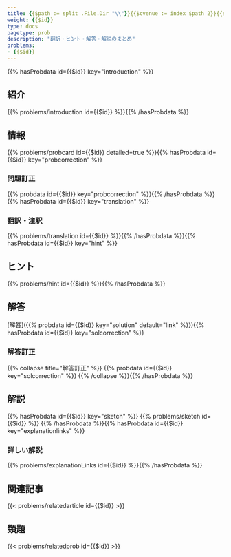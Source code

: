 ```yaml
---
title: {{$path := split .File.Dir "\\"}}{{$cvenue := index $path 2}}{{$cyear := index $path 3}}{{$cteamnum := .File.TranslationBaseName}}{{$prob := false}}{{range where $.Site.Data.problems "venue" "海外予選"}}{{if eq (.venuedetail | urlize) $cvenue}}{{$tnamedyear := (index $.Site.Params.namedyear .year) | default .year}}{{if eq ($tnamedyear | urlize) $cyear}}{{$tteamnum := slice "" }}{{if .team}}{{$tteamnum = slice .team (.number | string)}}{{else}}{{$tteamnum = slice (.number | string)}}{{end}}{{if eq ((delimit $tteamnum "-") | urlize) $cteamnum}}{{$prob = .}}{{end}}{{end}}{{end}}{{end}}{{$id := index $prob "id"}}{{$venue := index $prob "venue"}}{{$venuedetail := index $prob "venuedetail"}}{{$namedyear := (index $.Site.Params.namedyear $prob.year) | default $prob.year}}{{$team := index $prob "team"}}{{$number := index $prob "number"}}{{$teamnum := slice }}{{with $team}}{{$teamnum = slice $team }}{{end}}{{$teamnum = $teamnum | append $number}}{{$title := index $prob "title"}}{{$titlejp := index $prob "titlejp"}}"{{$venuedetail | default $venue}}{{$namedyear}}-{{delimit $teamnum "-"}} {{$titlejp | default $title}}"
weight: {{$id}}
type: docs
pagetype: prob
description: "翻訳・ヒント・解答・解説のまとめ"
problems: 
- {{$id}}
---
```


{{% hasProbdata id={{$id}} key="introduction" %}}

## 紹介

{{% problems/introduction id={{$id}} %}}{{% /hasProbdata %}}

## 情報

{{% problems/probcard id={{$id}} detailed=true %}}{{% hasProbdata id={{$id}} key="probcorrection" %}}

### 問題訂正

{{% probdata id={{$id}} key="probcorrection" %}}{{% /hasProbdata %}}{{% hasProbdata id={{$id}} key="translation" %}}

### 翻訳・注釈

{{% problems/translation id={{$id}} %}}{{% /hasProbdata %}}{{% hasProbdata id={{$id}} key="hint" %}}

## ヒント

{{% problems/hint id={{$id}} %}}{{% /hasProbdata %}}

## 解答

[解答]({{% probdata id={{$id}} key="solution" default="link" %}}){{% hasProbdata id={{$id}} key="solcorrection" %}}

### 解答訂正

{{% collapse title="解答訂正" %}}
{{% probdata id={{$id}} key="solcorrection" %}}
{{% /collapse %}}{{% /hasProbdata %}}

## 解説

{{% hasProbdata id={{$id}} key="sketch" %}}
{{% problems/sketch id={{$id}} %}}
{{% /hasProbdata %}}{{% hasProbdata id={{$id}} key="explanationlinks" %}}

### 詳しい解説

{{% problems/explanationLinks id={{$id}} %}}{{% /hasProbdata %}}

## 関連記事

{{< problems/relatedarticle id={{$id}} >}}

## 類題

{{< problems/relatedprob id={{$id}} >}}
